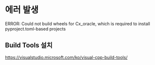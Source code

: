 



# 에러 발생
ERROR: Could not build wheels for Cx_oracle, which is required to install pyproject.toml-based projects 

## Build Tools 설치
https://visualstudio.microsoft.com/ko/visual-cpp-build-tools/